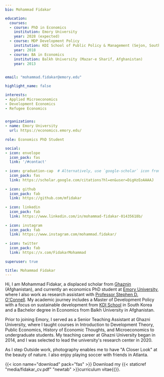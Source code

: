 ```yaml
---
bio: Mohammad Fidakar 

education:
  courses:
  - course: PhD in Economics
    institution: Emory University
    year: 2028 (expected)
  - course: MDP Development Policy
    institution: KDI School of Public Policy & Management (Sejon, South Korea)
    year: 2018
  - course: BA in Economics
    institution: Balkh University (Mazar-e Sharif, Afghanistan)
    year: 2013 
  
    
email: "mohammad.fidakar@emory.edu"

highlight_name: false

interests:
- Applied Microeconomics
- Development Economics
- Refugee Economics


organizations:
- name: Emory University
  url: https://economics.emory.edu/
  
role: Economics PhD Student

social:
- icon: envelope
  icon_pack: fas
  link: '/#contact'
  
- icon: graduation-cap  # Alternatively, use `google-scholar` icon from `ai` icon pack
  icon_pack: fas
  link: https://scholar.google.com/citations?hl=en&user=DigHzEoAAAAJ
  
- icon: github
  icon_pack: fab
  link: https://github.com/mfidakar
  
- icon: linkedin
  icon_pack: fab
  link: https://www.linkedin.com/in/mohammad-fidakar-01435618b/
  
- icon: instagram 
  icon_pack: fab
  link: https://www.instagram.com/mohammad.fidakar/
  
- icon: twitter 
  icon_pack: fab
  link: https://x.com/FidakarMohammad
  
superuser: true

title: Mohammad Fidakar
---
```


Hi, I am Mohammad Fidakar, a displaced scholar from [Ghaznin](https://en.wikipedia.org/wiki/Ghazni) (Afghanistan), and currently an economics PhD student at [Emory University](https://www.emory.edu/home/index.html), where I also work as research assistant with [Professor Stephen D. O'Connell](https://www.stephenoconnell.org/). My academic journey includes a Master of Development Policy with a focus on sustainable development from [KDI School](https://www.kdischool.ac.kr/) in South Korea and a Bachelor degree in Economics from Balkh University in Afghanistan.

Prior to joining Emory, I served as a Senior Teaching Assistant at Ghazni University, where I taught courses in Introduction to Development Theory, Public Economics, History of Economic Thoughts, and Microeconomics to undergraduate students. My teaching career at Ghazni University began in 2014, and I was selected to lead the university's research center in 2020.

As I step Outside work, photography enables me to have "A Closer Look" at the beauty of nature. I also enjoy playing soccer with friends in Atlanta.  


{{< icon name="download" pack="fas" >}} Download my {{< staticref "media/fidakar_cv.pdf" "newtab" >}}curriculum vitae{{</staticref >}}.
